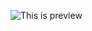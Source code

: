 ![This is preview](https://user-images.githubusercontent.com/84850243/166675821-f8fd7492-a895-4abb-9b12-0b6900988b59.png)

